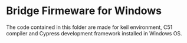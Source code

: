 # Bridge Firmeware for Windows

The code contained in this folder are made for keil environment, C51 compiler and Cypress development framework installed in Windows OS.

